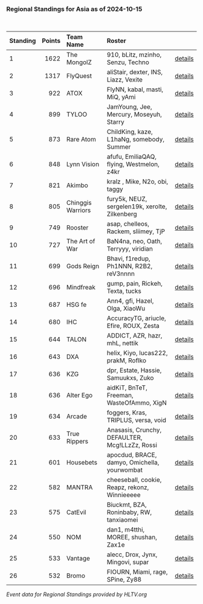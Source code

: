 ### Regional Standings for Asia as of 2024-10-15<br />
<br />

| Standing | Points | Team Name         | Roster                                         |                                                                                                      |
| :- | -: | :- | :- | :- |
| 1        |   1622 | The MongolZ       | 910, bLitz, mzinho, Senzu, Techno              | [details](details/2024_10_15/0010--the_mongolz--910-blitz-mzinho-senzu-techno.md)                    |
| 2        |   1317 | FlyQuest          | aliStair, dexter, INS, Liazz, Vexite           | [details](details/2024_10_15/0020--flyquest--alistair-dexter-ins-liazz-vexite.md)                    |
| 3        |    922 | ATOX              | FlyNN, kabal, masti, MiQ, yAmi                 | [details](details/2024_10_15/0073--atox--flynn-kabal-masti-miq-yami.md)                              |
| 4        |    899 | TYLOO             | JamYoung, Jee, Mercury, Moseyuh, Starry        | [details](details/2024_10_15/0080--tyloo--jamyoung-jee-mercury-moseyuh-starry.md)                    |
| 5        |    873 | Rare Atom         | ChildKing, kaze, L1haNg, somebody, Summer      | [details](details/2024_10_15/0089--rare_atom--childking-kaze-l1hang-somebody-summer.md)              |
| 6        |    848 | Lynn Vision       | afufu, EmiliaQAQ, flying, Westmelon, z4kr      | [details](details/2024_10_15/0101--lynn_vision--afufu-emiliaqaq-flying-westmelon-z4kr.md)            |
| 7        |    821 | Akimbo            | kralz , Mike, N2o, obi, taggy                  | [details](details/2024_10_15/0107--akimbo--kralz_-mike-n2o-obi-taggy.md)                             |
| 8        |    805 | Chinggis Warriors | fury5k, NEUZ, sergelen19k, xerolte, Zilkenberg | [details](details/2024_10_15/0112--chinggis_warriors--fury5k-neuz-sergelen19k-xerolte-zilkenberg.md) |
| 9        |    749 | Rooster           | asap, chelleos, Rackem, sliimey, TjP           | [details](details/2024_10_15/0134--rooster--asap-chelleos-rackem-sliimey-tjp.md)                     |
| 10       |    727 | The Art of War    | BaN4na, neo, Oath, Terryyy, viridian           | [details](details/2024_10_15/0144--the_art_of_war--ban4na-neo-oath-terryyy-viridian.md)              |
| 11       |    699 | Gods Reign        | Bhavi, f1redup, Ph1NNN, R2B2, reV3nnnn         | [details](details/2024_10_15/0153--gods_reign--bhavi-f1redup-ph1nnn-r2b2-rev3nnnn.md)                |
| 12       |    696 | Mindfreak         | gump, pain, Rickeh, Texta, tucks               | [details](details/2024_10_15/0156--mindfreak--gump-pain-rickeh-texta-tucks.md)                       |
| 13       |    687 | HSG fe            | Ann4, gfi, Hazel, Olga, XiaoWu                 | [details](details/2024_10_15/0158--hsg_fe--ann4-gfi-hazel-olga-xiaowu.md)                            |
| 14       |    680 | IHC               | AccuracyTG, ariucle, Efire, ROUX, Zesta        | [details](details/2024_10_15/0160--ihc--accuracytg-ariucle-efire-roux-zesta.md)                      |
| 15       |    644 | TALON             | ADDICT, AZR, hazr, mhL, nettik                 | [details](details/2024_10_15/0174--talon--addict-azr-hazr-mhl-nettik.md)                             |
| 16       |    643 | DXA               | helix, Kiyo, lucas222, prakM, Roflko           | [details](details/2024_10_15/0175--dxa--helix-kiyo-lucas222-prakm-roflko.md)                         |
| 17       |    636 | KZG               | dpr, Estate, Hassie, Samuukxs, Zuko            | [details](details/2024_10_15/0178--kzg--dpr-estate-hassie-samuukxs-zuko.md)                          |
| 18       |    636 | Alter Ego         | aidKiT, BnTeT, Freeman, WasteOfAmmo, XigN      | [details](details/2024_10_15/0179--alter_ego--aidkit-bntet-freeman-wasteofammo-xign.md)              |
| 19       |    634 | Arcade            | foggers, Kras, TRIPLUS, versa, void            | [details](details/2024_10_15/0180--arcade--foggers-kras-triplus-versa-void.md)                       |
| 20       |    633 | True Rippers      | Anasasis, Crunchy, DEFAULTER, Mcg!LLzZz, Rossi | [details](details/2024_10_15/0181--true_rippers--anasasis-crunchy-defaulter-mcg_llzzz-rossi.md)      |
| 21       |    601 | Housebets         | apocdud, BRACE, damyo, Omichella, yourwombat   | [details](details/2024_10_15/0197--housebets--apocdud-brace-damyo-omichella-yourwombat.md)           |
| 22       |    582 | MANTRA            | cheeseball, cookie, Reapz, rekonz, Winnieeeee  | [details](details/2024_10_15/0201--mantra--cheeseball-cookie-reapz-rekonz-winnieeeee.md)             |
| 23       |    575 | CatEvil           | Biuckmt, BZA, Roninbaby, RW, tanxiaomei        | [details](details/2024_10_15/0203--catevil--biuckmt-bza-roninbaby-rw-tanxiaomei.md)                  |
| 24       |    550 | NOM               | dan1, m4tthi, MOREE, shushan, Zax1e            | [details](details/2024_10_15/0208--nom--dan1-m4tthi-moree-shushan-zax1e.md)                          |
| 25       |    533 | Vantage           | alecc, Drox, Jynx, Mingovi, supar              | [details](details/2024_10_15/0211--vantage--alecc-drox-jynx-mingovi-supar.md)                        |
| 26       |    532 | Bromo             | FIOURN, Miami, rage, SPine, Zy88               | [details](details/2024_10_15/0212--bromo--fiourn-miami-rage-spine-zy88.md)                           |


_Event data for Regional Standings provided by HLTV.org_<br />
